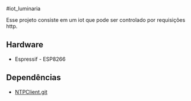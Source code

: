 #iot_luminaria

Esse projeto consiste em um iot que pode ser controlado por requisições http. 

## Hardware

- Espressif - ESP8266

## Dependências

- [NTPClient.git](https://github.com/arduino-libraries/NTPClient.git)

